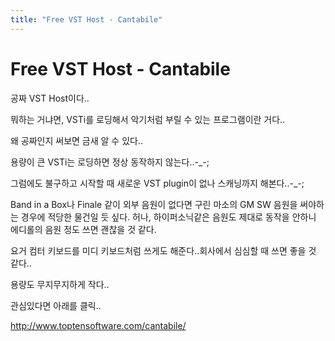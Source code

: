 ```yaml
---
title: "Free VST Host - Cantabile"
---
```

# Free VST Host - Cantabile

공짜 VST Host이다..

뭐하는 거냐면, VSTi를 로딩해서 악기처럼 부릴 수 있는 프로그램이란 거다..

왜 공짜인지 써보면 금새 알 수 있다..

용량이 큰 VSTi는 로딩하면 정상 동작하지 않는다..-_-;

그럼에도 불구하고 시작할 때 새로운 VST plugin이 없나 스캐닝까지 해본다..-_-;

Band in a Box나 Finale 같이 외부 음원이 없다면 구린 마소의 GM SW 음원을 써야하는 경우에 적당한 물건일 듯 싶다. 허나, 하이퍼소닉같은 음원도 제대로 동작을 안하니 에디롤의 음원 정도 쓰면 괜찮을 것 같다.

요거 컴터 키보드를 미디 키보드처럼 쓰게도 해준다..회사에서 심심할 때 쓰면 좋을 것 같다..

용량도 무지무지하게 작다..

관심있다면 아래를 클릭..

http://www.toptensoftware.com/cantabile/

